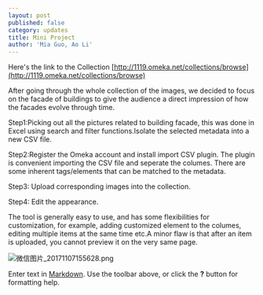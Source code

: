 ```yaml
---
layout: post
published: false
category: updates
title: Mini Project
author: 'Mia Guo, Ao Li'
---
```

Here's the link to the Collection
[http://1119.omeka.net/collections/browse](http://1119.omeka.net/collections/browse)

After going through the whole collection of the images, we decided to focus on the facade of buildings to give the audience a direct impression of how the facades evolve through time.

Step1:Picking out all the pictures related to building facade, this was done in Excel using search and filter functions.Isolate the selected metadata into a new CSV file.

Step2:Register the Omeka account and install import CSV plugin. The plugin is convenient importing the CSV file and seperate the columes. There are some inherent tags/elements that can be matched to the metadata.

Step3: Upload corresponding images into the collection.

Step4: Edit the appearance.

The tool is generally easy to use, and has some flexibilities for customization, for example, adding customized element to the columes, editing multiple items at the same time etc.A minor flaw is that after an item is uploaded, you cannot preview it on the very same page. 

![微信图片_20171107155628.png]({{site.baseurl}}/assets/微信图片_20171107155628.png)






Enter text in [Markdown](http://daringfireball.net/projects/markdown/). Use the toolbar above, or click the **?** button for formatting help.
